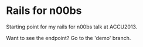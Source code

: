 Rails for n00bs
===============

Starting point for my rails for n00bs talk at ACCU2013.

Want to see the endpoint? Go to the 'demo' branch.